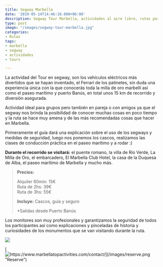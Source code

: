 ```yaml
---
title: Segway Marbella
date: '2019-05-14T14:46:10.000+06:00'
description: Segway Tour Marbella, actividades al aire libre, rutas por la ciudad
type: post
image: "/images/segway-tour-marbella.jpg"
categories:
- Rutas
tags:
- marbella
- segway
- actividades
- tours

---
```

La actividad del Tour en segway, son los vehículos eléctricos más divertidos que se hayan inventado, el Ferrari de los patinetes, sin duda una experiencia única con la que conocerás toda la milla de oro marbellí así como el paseo marítimo y puerto Banús, en total unos 15 km de recorrido y diversión asegurada.

Actividad ideal para grupos pero también en pareja o con amigos ya que el segway nos brinda la posibilidad de conocer muchas cosas en poco tiempo y la ruta se hace muy amena y de las más recomendadas cosas que hacer en Marbella.

Primeramente el guía dará una explicación sobre el uso de los segways y medidas de seguridad, luego nos ponemos los cascos, realizamos las clases de conducción práctica en el paseo marítimo y a rodar :)

**Durante el recorrido se visitará:** el puente romano, la villa de Río Verde, La Milla de Oro, el embarcadero, El Marbella Club Hotel, la casa de la Duquesa de Alba, el paseo marítimo de Marbella y mucho más.

> **Precios:**
>
> Alquiler 60min: 15€  
> Ruta de 2hs: 39€  
> Ruta de 3hs: 55€
>
> **Incluye:** Cascos, guía y seguro
>
> \*Salidas desde Puerto Banús

Los monitores son muy profesionales y garantizamos la seguridad de todos los participantes así como explicaciones y pinceladas de historia y curiosidades de los monumentos que se van visitando durante la ruta.

![](/images/actividades-marbella-segway-tour.jpg)

[![https://www.marbellatopactivities.com/contact/](/images/reserve.png "Reserve")](https://www.marbellatopactivities.com/contact/ "Reserve")